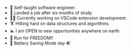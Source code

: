 - :full_moon_with_face: Self-taught software engineer.
- :checkered_flag: Landed a job after six months of study.
- :ok_man: Currently working on VSCode extension development.
- :weight_lifting: Hitting hard on data structures and algorithms.
- :swimmer: I am OPEN to new opportunities anywhere on earth.
- :runner: Run for FREEDOM!!
- :battery: Battery Saving Mode day **4**!

<!---
Near99/Near99 is a ✨ special ✨ repository because its `README.md` (this file) appears on your GitHub profile.
You can click the Preview link to take a look at your changes.
--->
